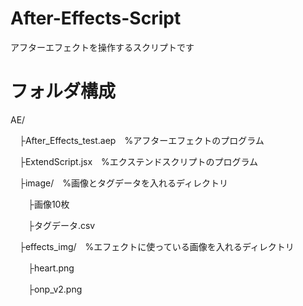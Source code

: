 # After-Effects-Script
アフターエフェクトを操作するスクリプトです

# フォルダ構成
AE/

　├After_Effects_test.aep　%アフターエフェクトのプログラム
  
　├ExtendScript.jsx　%エクステンドスクリプトのプログラム
  
　├image/　%画像とタグデータを入れるディレクトリ
  
　　├画像10枚
    
　　├タグデータ.csv
    
　├effects_img/　%エフェクトに使っている画像を入れるディレクトリ
  
　　├heart.png
    
　　├onp_v2.png
